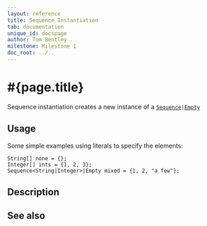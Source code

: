 ```yaml
---
layout: reference
title: Sequence Instantiation
tab: documentation
unique_id: docspage
author: Tom Bentley
milestone: Milestone 1
doc_root: ../..
---
```


# #{page.title}

Sequence instantiation creates a new instance of a 
[`Sequence`](../../structure/type#sequence)`|`[`Empty`](../../structure/type#empty)


## Usage 

Some simple examples using literals to specify the elements:

    String[] none = {};
    Integer[] ints = {1, 2, 3};
    Sequence<String|Integer>|Empty mixed = {1, 2, "a few"};


## Description


## See also

